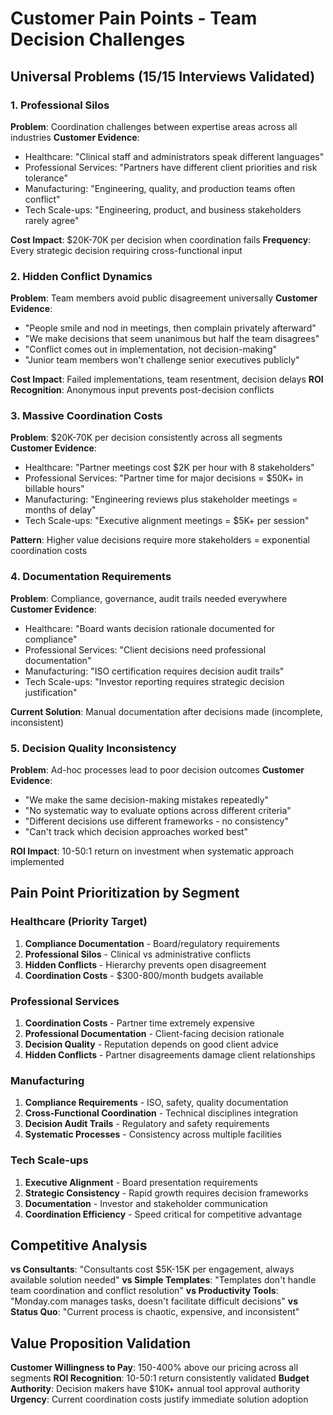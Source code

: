 # Customer Pain Points - Team Decision Challenges

## Universal Problems (15/15 Interviews Validated)

### 1. Professional Silos
**Problem**: Coordination challenges between expertise areas across all industries
**Customer Evidence**:
- Healthcare: "Clinical staff and administrators speak different languages"
- Professional Services: "Partners have different client priorities and risk tolerance"  
- Manufacturing: "Engineering, quality, and production teams often conflict"
- Tech Scale-ups: "Engineering, product, and business stakeholders rarely agree"

**Cost Impact**: $20K-70K per decision when coordination fails
**Frequency**: Every strategic decision requiring cross-functional input

### 2. Hidden Conflict Dynamics
**Problem**: Team members avoid public disagreement universally
**Customer Evidence**:
- "People smile and nod in meetings, then complain privately afterward"
- "We make decisions that seem unanimous but half the team disagrees"
- "Conflict comes out in implementation, not decision-making"
- "Junior team members won't challenge senior executives publicly"

**Cost Impact**: Failed implementations, team resentment, decision delays
**ROI Recognition**: Anonymous input prevents post-decision conflicts

### 3. Massive Coordination Costs  
**Problem**: $20K-70K per decision consistently across all segments
**Customer Evidence**:
- Healthcare: "Partner meetings cost $2K per hour with 8 stakeholders"
- Professional Services: "Partner time for major decisions = $50K+ in billable hours"
- Manufacturing: "Engineering reviews plus stakeholder meetings = months of delay"
- Tech Scale-ups: "Executive alignment meetings = $5K+ per session"

**Pattern**: Higher value decisions require more stakeholders = exponential coordination costs

### 4. Documentation Requirements
**Problem**: Compliance, governance, audit trails needed everywhere
**Customer Evidence**:
- Healthcare: "Board wants decision rationale documented for compliance"
- Professional Services: "Client decisions need professional documentation"
- Manufacturing: "ISO certification requires decision audit trails"
- Tech Scale-ups: "Investor reporting requires strategic decision justification"

**Current Solution**: Manual documentation after decisions made (incomplete, inconsistent)

### 5. Decision Quality Inconsistency
**Problem**: Ad-hoc processes lead to poor decision outcomes
**Customer Evidence**:
- "We make the same decision-making mistakes repeatedly"
- "No systematic way to evaluate options across different criteria"  
- "Different decisions use different frameworks - no consistency"
- "Can't track which decision approaches worked best"

**ROI Impact**: 10-50:1 return on investment when systematic approach implemented

## Pain Point Prioritization by Segment

### Healthcare (Priority Target)
1. **Compliance Documentation** - Board/regulatory requirements
2. **Professional Silos** - Clinical vs administrative conflicts  
3. **Hidden Conflicts** - Hierarchy prevents open disagreement
4. **Coordination Costs** - $300-800/month budgets available

### Professional Services  
1. **Coordination Costs** - Partner time extremely expensive
2. **Professional Documentation** - Client-facing decision rationale
3. **Decision Quality** - Reputation depends on good client advice
4. **Hidden Conflicts** - Partner disagreements damage client relationships

### Manufacturing
1. **Compliance Requirements** - ISO, safety, quality documentation
2. **Cross-Functional Coordination** - Technical disciplines integration
3. **Decision Audit Trails** - Regulatory and safety requirements
4. **Systematic Processes** - Consistency across multiple facilities

### Tech Scale-ups
1. **Executive Alignment** - Board presentation requirements  
2. **Strategic Consistency** - Rapid growth requires decision frameworks
3. **Documentation** - Investor and stakeholder communication
4. **Coordination Efficiency** - Speed critical for competitive advantage

## Competitive Analysis
**vs Consultants**: "Consultants cost $5K-15K per engagement, always available solution needed"
**vs Simple Templates**: "Templates don't handle team coordination and conflict resolution"
**vs Productivity Tools**: "Monday.com manages tasks, doesn't facilitate difficult decisions"
**vs Status Quo**: "Current process is chaotic, expensive, and inconsistent"

## Value Proposition Validation
**Customer Willingness to Pay**: 150-400% above our pricing across all segments
**ROI Recognition**: 10-50:1 return consistently validated
**Budget Authority**: Decision makers have $10K+ annual tool approval authority
**Urgency**: Current coordination costs justify immediate solution adoption